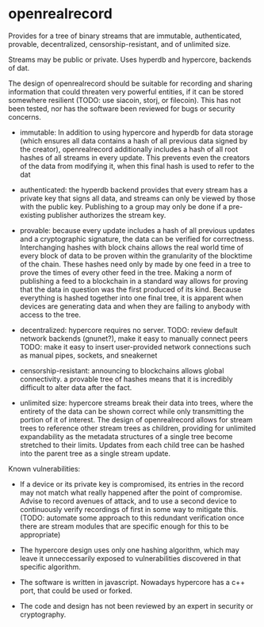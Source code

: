 # openrealrecord

Provides for a tree of binary streams that are immutable, authenticated, provable, decentralized, censorship-resistant, and of unlimited size.

Streams may be public or private.  Uses hyperdb and hypercore, backends of dat.

The design of openrealrecord should be suitable for recording and sharing information that could threaten very powerful entities, if it can be stored somewhere resilient (TODO: use siacoin, storj, or filecoin).  This has not been tested, nor has the software been reviewed for bugs or security concerns.

- immutable: In addition to using hypercore and hyperdb for data storage (which ensures all data contains a hash of all previous data signed by the creator), openrealrecord additionally includes a hash of all root hashes of all streams in every update.  This prevents even the creators of the data from modifying it, when this final hash is used to refer to the dat

- authenticated: the hyperdb backend provides that every stream has a private key that signs all data, and streams can only be viewed by those with the public key.  Publishing to a group may only be done if a pre-existing publisher authorizes the stream key.

- provable: because every update includes a hash of all previous updates and a cryptographic signature, the data can be verified for correctness.  Interchanging hashes with block chains allows the real world time of every block of data to be proven within the granularity of the blocktime of the chain.  These hashes need only by made by one feed in a tree to prove the times of every other feed in the tree.  Making a norm of publishing a feed to a blockchain in a standard way allows for proving that the data in question was the first produced of its kind.  Because everything is hashed together into one final tree, it is apparent when devices are generating data and when they are failing to anybody with access to the tree.

- decentralized: hypercore requires no server.  TODO: review default network backends (gnunet?), make it easy to manually connect peers  TODO: make it easy to insert user-provided network connections such as manual pipes, sockets, and sneakernet

- censorship-resistant: announcing to blockchains allows global connectivity.  a provable tree of hashes means that it is incredibly difficult to alter data after the fact.

- unlimited size: hypercore streams break their data into trees, where the entirety of the data can be shown correct while only transmitting the portion of it of interest.  The design of openrealrecord allows for stream trees to reference other stream trees as children, providing for unlimited expandability as the metadata structures of a single tree become stretched to their limits.  Updates from each child tree can be hashed into the parent tree as a single stream update.

Known vulnerabilities:

- If a device or its private key is compromised, its entries in the record may not match what really happened after the point of compromise.  Advise to record avenues of attack, and to use a second device to continuously verify recordings of first in some way to mitigate this. (TODO: automate some approach to this redundant verification once there are stream modules that are specific enough for this to be appropriate)

- The hypercore design uses only one hashing algorithm, which may leave it unneccessarily exposed to vulnerabilities discovered in that specific algorithm.

- The software is written in javascript.  Nowadays hypercore has a c++ port, that could be used or forked.

- The code and design has not been reviewed by an expert in security or cryptography.
